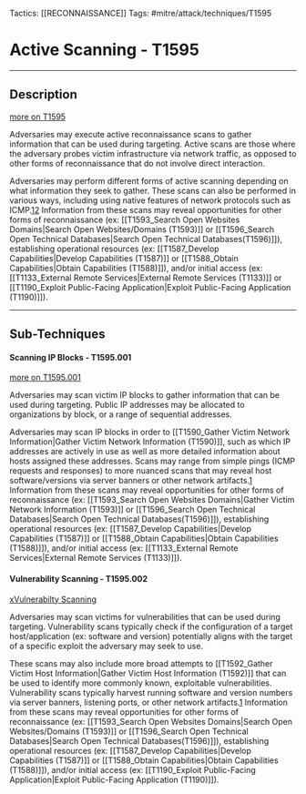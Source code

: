 Tactics: [[RECONNAISSANCE]]
Tags: #mitre/attack/techniques/T1595 

# Active Scanning - T1595
---
## Description
[more on T1595](https://attack.mitre.org/techniques/T1595)

Adversaries may execute active reconnaissance scans to gather information that can be used during targeting. Active scans are those where the adversary probes victim infrastructure via network traffic, as opposed to other forms of reconnaissance that do not involve direct interaction.

Adversaries may perform different forms of active scanning depending on what information they seek to gather. These scans can also be performed in various ways, including using native features of network protocols such as ICMP.[1](https://www.caida.org/publications/papers/2012/analysis_slash_zero/analysis_slash_zero.pdf)[2](https://wiki.owasp.org/index.php/OAT-004_Fingerprinting) Information from these scans may reveal opportunities for other forms of reconnaissance (ex: [[T1593_Search Open Websites Domains|Search Open Websites/Domains (T1593)]] or [[T1596_Search Open Technical Databases|Search Open Technical Databases(T1596)]]), establishing operational resources (ex: [[T1587_Develop Capabilities|Develop Capabilities (T1587)]] or [[T1588_Obtain Capabilities|Obtain Capabilities (T1588)]]), and/or initial access (ex: [[T1133_External Remote Services|External Remote Services (T1133)]] or [[T1190_Exploit Public-Facing Application|Exploit Public-Facing Application (T1190)]]).

---
## Sub-Techniques

#### Scanning IP Blocks  - T1595.001
[more on T1595.001](https://attack.mitre.org/techniques/T1595/001)

Adversaries may scan victim IP blocks to gather information that can be used during targeting. Public IP addresses may be allocated to organizations by block, or a range of sequential addresses.

Adversaries may scan IP blocks in order to [[T1590_Gather Victim Network Information|Gather Victim Network Information (T1590)]], such as which IP addresses are actively in use as well as more detailed information about hosts assigned these addresses. Scans may range from simple pings (ICMP requests and responses) to more nuanced scans that may reveal host software/versions via server banners or other network artifacts.[1](https://www.caida.org/publications/papers/2012/analysis_slash_zero/analysis_slash_zero.pdf) Information from these scans may reveal opportunities for other forms of reconnaissance (ex: [[T1593_Search Open Websites Domains|Gather Victim Network Information (T1593)]] or [[T1596_Search Open Technical Databases|Search Open Technical Databases(T1596)]]), establishing operational resources (ex: [[T1587_Develop Capabilities|Develop Capabilities (T1587)]] or [[T1588_Obtain Capabilities|Obtain Capabilities (T1588)]]), and/or initial access (ex: [[T1133_External Remote Services|External Remote Services (T1133)]]).

#### Vulnerability Scanning  - T1595.002
[xVulnerabilty Scanning](https://attack.mitre.org/techniques/T1595/002)

Adversaries may scan victims for vulnerabilities that can be used during targeting. Vulnerability scans typically check if the configuration of a target host/application (ex: software and version) potentially aligns with the target of a specific exploit the adversary may seek to use.

These scans may also include more broad attempts to [[T1592_Gather Victim Host Information|Gather Victim Host Information (T1592)]] that can be used to identify more commonly known, exploitable vulnerabilities. Vulnerability scans typically harvest running software and version numbers via server banners, listening ports, or other network artifacts.[1](https://wiki.owasp.org/index.php/OAT-014_Vulnerability_Scanning) Information from these scans may reveal opportunities for other forms of reconnaissance (ex: [[T1593_Search Open Websites Domains|Search Open Websites/Domains (T1593)]] or [[T1596_Search Open Technical Databases|Search Open Technical Databases(T1596)]]), establishing operational resources (ex: [[T1587_Develop Capabilities|Develop Capabilities (T1587)]] or [[T1588_Obtain Capabilities|Obtain Capabilities (T1588)]]), and/or initial access (ex: [[T1190_Exploit Public-Facing Application|Exploit Public-Facing Application (T1190)]]).
